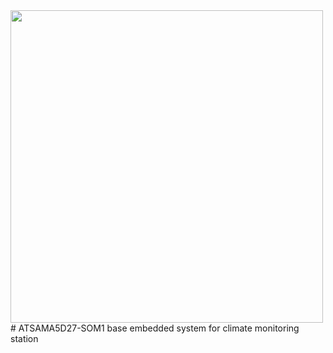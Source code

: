 
<img src="https://github.com/ermannomillo/phylog-I/blob/main/images/phylog_t_logo.gif" width="500">
# 
ATSAMA5D27-SOM1 base embedded system for climate monitoring station
